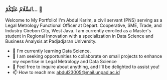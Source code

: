 ### ٱلسَّلَامُ عَلَيْكُمْ... 👋
Welcome to My Portfolio! I'm Abdul Karim, a civil servant (PNS) serving as a Legal Metrology Functional Officer at Depart. Cooperative, SME, Trade, and Industry Cirebon City, West Java. I am currently enrolled as a Master's student in Regional Innovation with a specialization in Data Science and Business Analysis at Padjadjaran University.

- 🌱 I'm currently learning Data Science.
- 👯 I am seeking opportunities to collaborate on small projects to enhance my expertise in Legal Metrology and Data Science
- 💬 Feel free to inquire about anything, and I'll be delighted to assist you!
- 📫 How to reach me: abdul23005@mail.unpad.ac.id
